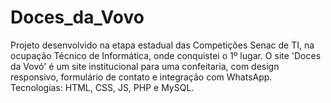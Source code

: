# Doces_da_Vovo
 Projeto desenvolvido na etapa estadual das Competições Senac de TI, na ocupação Técnico de Informática, onde conquistei o 1º lugar.  O site 'Doces da Vovó' é um site institucional para uma confeitaria, com design responsivo, formulário de contato e integração com WhatsApp. Tecnologias: HTML, CSS, JS, PHP e MySQL.
